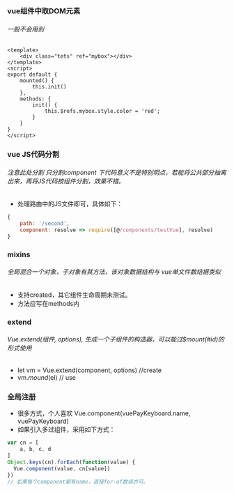 ### vue组件中取DOM元素
###### 一般不会用到
```vue
<template>
    <div class="tets" ref="mybox"></div>
</template>
<script>
export default {
    mounted() {
        this.init()
    },
    methods: {
        init() {
            this.$refs.mybox.style.color = 'red';
        }
    }
}
</script>
```

### vue JS代码分割
###### 注意此处分割 只分割component 下代码意义不是特别明点，若能将公共部分抽离出来，再将JS代码按组件分割，效果不错。
+ 处理路由中的JS文件即可，具体如下：
```javascript
{
    path: '/second',
    component: resolve => require([@/components/testVue], resolve)
}
```

### mixins
###### 全局混合一个对象，子对象有其方法，该对象数据结构与 vue单文件数结据类似
+ 支持created，其它组件生命周期未测试。
+ 方法应写在methods内

### extend 
###### Vue.extend(组件, options), 生成一个子组件的构造器，可以能过$mount(#id)的形式使用
+ let vm = Vue.extend(component, options) //create
+ vm.$mound($el) // use

### 全局注册
+ 很多方式，个人喜欢 Vue.component(vuePayKeyboard.name, vuePayKeyboard)
+ 如果引入多过组件，采用如下方式：
```javascript
var cn = [
    a, b, c, d
]
Object.keys(cn).forEach(function(value) {
  Vue.component(value, cn[value])
})
// 如果每个component都有name，直接for-of数组亦可。
```